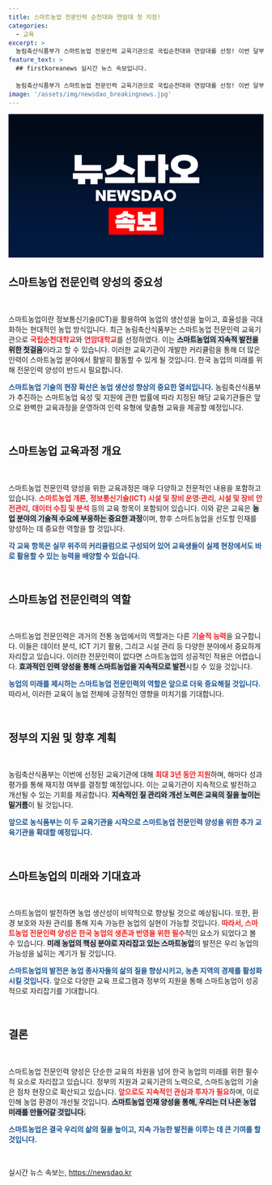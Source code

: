 ```yaml
---
title: 스마트농업 전문인력 순천대와 연암대 첫 지정!
categories:
  - 교육
excerpt: >
  농림축산식품부가 스마트농업 전문인력 교육기관으로 국립순천대와 연암대를 선정! 이번 달부터 맞춤형 교육 프로그램이 시작되며, 미래 농업을 이끌 인재 양성이 기대됩니다. 클릭해서 자세한 내용을 확인하세요!
feature_text: >
  ## firstkoreanews 실시간 뉴스 속보입니다.

  농림축산식품부가 스마트농업 전문인력 교육기관으로 국립순천대와 연암대를 선정! 이번 달부터 맞춤형 교육 프로그램이 시작되며, 미래 농업을 이끌 인재 양성이 기대됩니다. 클릭해서 자세한 내용을 확인하세요!
image: '/assets/img/newsdao_breakingnews.jpg'
---
```


<p><img src="/assets/img/newsdao_breakingnews.jpg" alt="firstkoreanews 속보" /></p>

<h2 data-ke-size="size26">스마트농업 전문인력 양성의 중요성</h2>

<p data-ke-size="size16">&nbsp;</p>

<p>스마트농업이란 정보통신기술(ICT)을 활용하여 농업의 생산성을 높이고, 효율성을 극대화하는 현대적인 농업 방식입니다. 최근 농림축산식품부는 스마트농업 전문인력 교육기관으로 <b><span style="color: #ee2323;">국립순천대학교</span></b>와 <b><span style="color: #ee2323;">연암대학교</span></b>를 선정하였다. 이는 <b><span style="background-color: #21538527;">스마트농업의 지속적 발전을 위한 첫걸음</span></b>이라고 할 수 있습니다. 이러한 교육기관이 개발한 커리큘럼을 통해 더 많은 인력이 스마트농업 분야에서 활발히 활동할 수 있게 될 것입니다. 한국 농업의 미래를 위해 전문인력 양성이 반드시 필요합니다.</p>

<p><b><span style="color: #1a5490;">스마트농업 기술의 현장 확산은 농업 생산성 향상의 중요한 열쇠입니다.</span></b> 농림축산식품부가 추진하는 스마트농업 육성 및 지원에 관한 법률에 따라 지정된 해당 교육기관들은 앞으로 완벽한 교육과정을 운영하여 인력 유형에 맞춤형 교육을 제공할 예정입니다.</p>

<p data-ke-size="size16">&nbsp;</p>

<h2 data-ke-size="size26">스마트농업 교육과정 개요</h2>

<p data-ke-size="size16">&nbsp;</p>

<p>스마트농업 전문인력 양성을 위한 교육과정은 매우 다양하고 전문적인 내용을 포함하고 있습니다. <b><span style="color: #ee2323;">스마트농업 개론</span></b>, <b><span style="color: #ee2323;">정보통신기술(ICT) 시설 및 장비 운영·관리</span></b>, <b><span style="color: #ee2323;">시설 및 장비 안전관리</span></b>, <b><span style="color: #ee2323;">데이터 수집 및 분석</span></b> 등의 교육 항목이 포함되어 있습니다. 이와 같은 교육은 <b><span style="background-color: #21538527;">농업 분야의 기술적 수요에 부응하는 중요한 과정</span></b>이며, 향후 스마트농업을 선도할 인재를 양성하는 데 중요한 역할을 할 것입니다.</p>

<p><b><span style="color: #1a5490;">각 교육 항목은 실무 위주의 커리큘럼으로 구성되어 있어 교육생들이 실제 현장에서도 바로 활용할 수 있는 능력을 배양할 수 있습니다.</span></b></p>

<p data-ke-size="size16">&nbsp;</p>

<h2 data-ke-size="size26">스마트농업 전문인력의 역할</h2>

<p data-ke-size="size16">&nbsp;</p>

<p>스마트농업 전문인력은 과거의 전통 농업에서의 역할과는 다른 <b><span style="color: #ee2323;">기술적 능력</span></b>을 요구합니다. 이들은 데이터 분석, ICT 기기 활용, 그리고 시설 관리 등 다양한 분야에서 중요하게 자리잡고 있습니다. 이러한 전문인력이 없다면 스마트농업의 성공적인 적용은 어렵습니다. <b><span style="background-color: #21538527;">효과적인 인력 양성을 통해 스마트농업을 지속적으로 발전</span></b>시킬 수 있을 것입니다.</p>

<p><b><span style="color: #1a5490;">농업의 미래를 제시하는 스마트농업 전문인력의 역할은 앞으로 더욱 중요해질 것입니다.</span></b> 따라서, 이러한 교육이 농업 전체에 긍정적인 영향을 미치기를 기대합니다.</p>

<p data-ke-size="size16">&nbsp;</p>

<h2 data-ke-size="size26">정부의 지원 및 향후 계획</h2>

<p data-ke-size="size16">&nbsp;</p>

<p>농림축산식품부는 이번에 선정된 교육기관에 대해 <b><span style="color: #ee2323;">최대 3년 동안 지원</span></b>하며, 해마다 성과 평가를 통해 재지정 여부를 결정할 예정입니다. 이는 교육기관이 지속적으로 발전하고 개선될 수 있는 기회를 제공합니다. <b><span style="background-color: #21538527;">지속적인 질 관리와 개선 노력은 교육의 질을 높이는 밑거름</span></b>이 될 것입니다.</p>

<p><b><span style="color: #1a5490;">앞으로 농식품부는 이 두 교육기관을 시작으로 스마트농업 전문인력 양성을 위한 추가 교육기관을 확대할 예정입니다.</span></b></p>

<p data-ke-size="size16">&nbsp;</p>

<h2 data-ke-size="size26">스마트농업의 미래와 기대효과</h2>

<p data-ke-size="size16">&nbsp;</p>

<p>스마트농업이 발전하면 농업 생산성이 비약적으로 향상될 것으로 예상됩니다. 또한, 환경 보호와 자원 관리를 통해 지속 가능한 농업의 실현이 가능할 것입니다. <b><span style="color: #ee2323;">따라서, 스마트농업 전문인력 양성은 한국 농업의 생존과 번영을 위한 필수</span></b>적인 요소가 되었다고 볼 수 있습니다. <b><span style="background-color: #21538527;">미래 농업의 핵심 분야로 자리잡고 있는 스마트농업</span></b>의 발전은 우리 농업의 가능성을 넓히는 계기가 될 것입니다.</p>

<p><b><span style="color: #1a5490;">스마트농업의 발전은 농업 종사자들의 삶의 질을 향상시키고, 농촌 지역의 경제를 활성화시킬 것입니다.</span></b> 앞으로 다양한 교육 프로그램과 정부의 지원을 통해 스마트농업이 성공적으로 자리잡기를 기대합니다.</p>

<p data-ke-size="size16">&nbsp;</p>

<h2 data-ke-size="size26">결론</h2>

<p data-ke-size="size16">&nbsp;</p>

<p>스마트농업 전문인력 양성은 단순한 교육의 차원을 넘어 한국 농업의 미래를 위한 필수적 요소로 자리잡고 있습니다. 정부의 지원과 교육기관의 노력으로, 스마트농업의 기술은 점차 현장으로 확산되고 있습니다. <b><span style="color: #ee2323;">앞으로도 지속적인 관심과 투자가 필요</span></b>하며, 이로 인해 농업 환경이 개선될 것입니다. <b><span style="background-color: #21538527;">스마트농업 인재 양성을 통해, 우리는 더 나은 농업 미래를 만들어갈 것입니다.</span></b></p>

<p><b><span style="color: #1a5490;">스마트농업은 결국 우리의 삶의 질을 높이고, 지속 가능한 발전을 이루는 데 큰 기여를 할 것입니다.</span></b></p>

<p data-ke-size="size16">&nbsp;</p>
실시간 뉴스 속보는, <a href="https://newsdao.kr" rel="dofollow">https://newsdao.kr</a>


